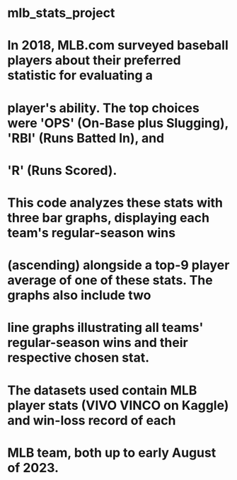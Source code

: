 # mlb_stats_project
#     In 2018, MLB.com surveyed baseball players about their preferred statistic for evaluating a 
# player's ability. The top choices were 'OPS' (On-Base plus Slugging), 'RBI' (Runs Batted In), and 
# 'R' (Runs Scored).
#
#     This code analyzes these stats with three bar graphs, displaying each team's regular-season wins 
# (ascending) alongside a top-9 player average of one of these stats. The graphs also include two 
# line graphs illustrating all teams' regular-season wins and their respective chosen stat.
# 
#     The datasets used contain MLB player stats (VIVO VINCO on Kaggle) and win-loss record of each
# MLB team, both up to early August of 2023. 
